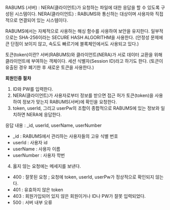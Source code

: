 RABUMS (서버) : NERA(클라이언트)가 요청하는 파일에 대한 응답을 할 수 있도록 구성된 시스템이다. 
NERA(클라이언트) : RABUMS와 통신하는 대상이며 사용자와 직접적으로 연결되어 있는 시스템이다. 

RABUMS에서는 자체적으로 사용하는 해싱 함수를 사용하여 보안을 유지한다.
일부적으로는 SHA-256이라는 SECURE HASH ALGORITHM을 사용한다. (안정성 문제에 큰 단점이 보이지 않고, 속도도 빠르기에 블록체인에서도 사용되고 있다.)

토큰(token)이란?
서버(RABUMS)와 클라이언트(NERA)가 서로 데이터 교환을 위해 클라이언트에 부여하는 객체이다. 
세션 식별자(Session ID)라고 하기도 한다. (토큰이 유출된 경우 폐기한 후 새로운 토큰을 사용한다.)

**회원인증 절차**
1.  ID와 PW를 입력한다.
2. NERA(클라이언트)가 사용자로부터 정보를 받으면 접근 허가 토큰(token)을 사용하여 정보가 맞는지  RABUMS(서버)에 확인을 요청한다.
3. token, userId, 그리고 userPw의 조합이 종합적으로 RABUMS에 있는 정보와 일치하면 NERA에 응답한다.

응답 내용 : _id, userId, userName, userNumber 

- _id : RABUMS에서 관리하는 사용자들의 고유 식별 번호
- userId : 사용자 id
- userName : 사용자 이름
- userNumber : 사용자 학번

4. 옳지 않는 요청에는 메세지를 보낸다.
- 400 : 잘못된 요청 ; 요청에 token, userId, userPw가 정상적으로 확인되지 않는다.
- 401 : 유효하지 않은 token
- 403 : 회원가입되어 있지 않은 회원이거나 ID나 PW가 잘못 입력되었다.
- 500 : 서버 내부 오류
